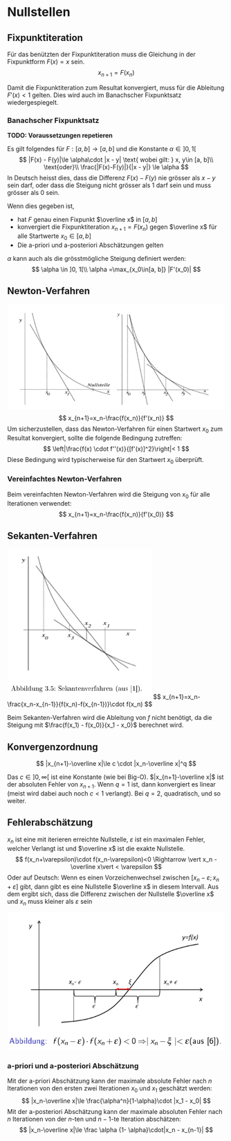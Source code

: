 # Nullstellen

## Fixpunktiteration

Für das benützten der Fixpunktiteration muss die Gleichung in der Fixpunktform $F(x)=x$ sein.
$$
x_{n+1}=F(x_n)
$$

Damit die Fixpunktiteration zum Resultat konvergiert, muss für die Ableitung $F'(x)<1$  gelten. Dies wird auch im Banachscher Fixpunktsatz wiedergespiegelt.

### Banachscher Fixpunktsatz

**TODO: Voraussetzungen repetieren**

Es gilt folgendes für $F: [a, b] \to [a, b]$ und die Konstante $\alpha \in ]0, 1[$
$$
|F(x) - F(y)|\le \alpha\cdot |x - y| \text{ wobei gilt: } x, y\in [a, b]\\
\text{oder}\\
\frac{|F(x)-F(y)|}{|x - y|} \le \alpha
$$
In Deutsch heisst dies, dass die Differenz $F(x) - F(y)$ nie grösser als $x-y$ sein darf, oder dass die Steigung nicht grösser als $1$ darf sein und muss grösser als 0 sein.

Wenn dies gegeben ist, 

* hat $F$ genau einen Fixpunkt $\overline x$ in $[a, b]$
* konvergiert die Fixpunktiteration $x_{n+1}=F(x_n)$ gegen $\overline x$ für alle Startwerte $x_0\in [a, b]$
* Die a-priori und a-posteriori Abschätzungen gelten

$\alpha$ kann auch als die grösstmögliche Steigung definiert werden:
$$
\alpha \in ]0, 1[\\
\alpha =\max_{x_0\in[a, b]} |F'(x_0)|
$$

## Newton-Verfahren

![image-20221022152555975](res/image-20221022152555975.png)
$$
x_{n+1}=x_n-\frac{f(x_n)}{f'(x_n)}
$$
Um sicherzustellen, dass das Newton-Verfahren für einen Startwert $x_0$ zum Resultat konvergiert, sollte die folgende Bedingung zutreffen:
$$
\left|\frac{f(x) \cdot f''(x)}{[f'(x)]^2}\right|< 1	
$$
Diese Bedingung wird typischerweise für den Startwert $x_0$ überprüft.

### Vereinfachtes Newton-Verfahren

Beim vereinfachten Newton-Verfahren wird die Steigung von $x_0$ für alle Iterationen verwendet:
$$
x_{n+1}=x_n-\frac{f(x_n)}{f'(x_0)}
$$

## Sekanten-Verfahren

<img src="res/image-20221023122219558.png" alt="image-20221023122219558" style="zoom:67%;" />
$$
x_{n+1}=x_n-\frac{x_n-x_{n-1}}{f(x_n)-f(x_{n-1})}\cdot f(x_n)
$$


Beim Sekanten-Verfahren wird die Ableitung von $f$ nicht benötigt, da die Steigung mit $\frac{f(x_1) - f(x_0)}{x_1 - x_0}$ berechnet wird.

## Konvergenzordnung

$$
|x_{n+1}-\overline x|\le c \cdot |x_n-\overline x|^q
$$



Das $c \in ]0, \infty[$ ist eine Konstante (wie bei Big-O).  $|x_{n+1}-\overline x|$ ist der absoluten Fehler von $x_{n+1}$. Wenn $q=1$ ist, dann konvergiert es linear (meist wird dabei auch noch $c < 1$ verlangt). Bei $q=2$, quadratisch, und so weiter.

## Fehlerabschätzung

$x_n$ ist eine mit iterieren erreichte Nullstelle, $\varepsilon$ ist ein maximalen Fehler, welcher Verlangt ist und $\overline x$ ist die exakte Nullstelle.
$$
f(x_n+\varepsilon)\cdot f(x_n-\varepsilon)<0 \Rightarrow \vert x_n - \overline x\vert < \varepsilon
$$
Oder auf Deutsch: Wenn es einen Vorzeichenwechsel zwischen $[x_n-\varepsilon; x_n + \varepsilon]$ gibt, dann gibt es eine Nullstelle $\overline x$ in diesem Intervall. Aus dem ergibt sich, dass die Differenz zwischen der Nullstelle $\overline x$ und $x_n$ muss kleiner als $\varepsilon$ sein

![image-20221019090047529](res/image-20221019090047529.png)

### a-priori und a-posteriori Abschätzung

Mit der a-priori Abschätzung kann der maximale absolute Fehler nach $n$ Iterationen von den ersten zwei Iterationen $x_0$ und $x_1$ geschätzt werden:
$$
|x_n-\overline x|\le \frac{\alpha^n}{1-\alpha}\cdot |x_1 - x_0|
$$
Mit der a-posteriori Abschätzung kann der maximale absoluten Fehler nach $n$  Iterationen von der $n$-ten und $n-1$-te Iteration abschätzen:
$$
|x_n-\overline x|\le \frac \alpha {1- \alpha}\cdot|x_n - x_{n-1}|
$$

